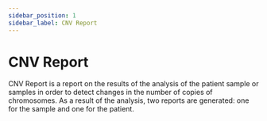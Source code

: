 ```yaml
---
sidebar_position: 1
sidebar_label: CNV Report
---
```


# CNV Report

CNV Report is a report on the results of the analysis of the patient sample or samples in order 
to detect changes in the number of copies of chromosomes. As a result of the analysis, two 
reports are generated: one for the sample and one for the patient.
